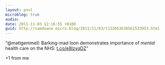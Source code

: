 ```yaml
---
layout: post
microblog: true
audio: 
date: 2011-11-03 12:16:55 +0100
guid: http://samdeane.micro.blog/2011/11/03/t132053638561533953.html
---
```

“@mattgemmell: Barking-mad loon demonstrates importance of _mental_ health care on the NHS: [t.co/e8IzyqDZ](http://t.co/e8IzyqDZ)”

+1 from me
